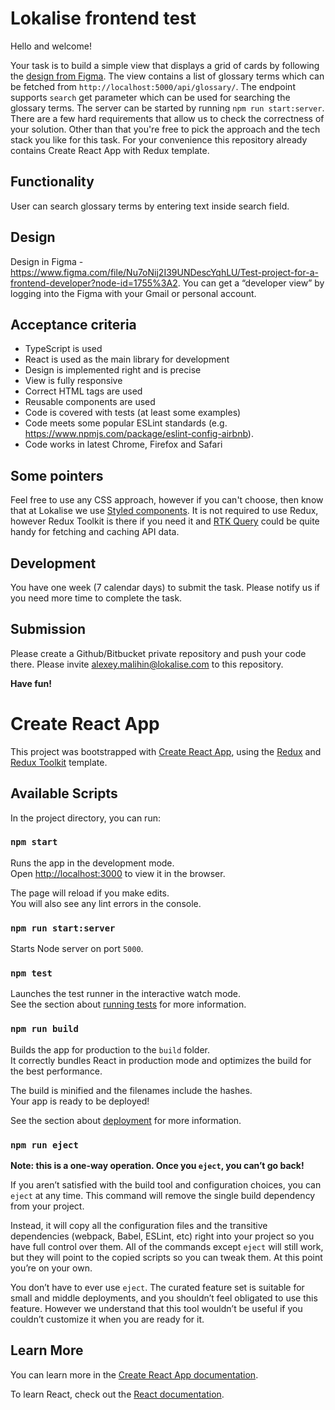 # Lokalise frontend test

Hello and welcome!

Your task is to build a simple view that displays a grid of cards by following the [design from Figma](https://www.figma.com/file/Nu7oNij2I39UNDescYqhLU/Test-project-for-a-frontend-developer?node-id=1755%3A2). The view contains a list of glossary terms which can be fetched from `http://localhost:5000/api/glossary/`. The endpoint supports `search` get parameter which can be used for searching the glossary terms. The server can be started by running `npm run start:server`. There are a few hard requirements that allow us to check the correctness of your solution. Other than that you're free to pick the approach and the tech stack you like for this task. For your convenience this repository already contains Create React App with Redux template.

## Functionality

User can search glossary terms by entering text inside search field.

## Design

Design in Figma - https://www.figma.com/file/Nu7oNij2I39UNDescYqhLU/Test-project-for-a-frontend-developer?node-id=1755%3A2. You can get a “developer view” by logging into the Figma with your Gmail or personal account.

## Acceptance criteria

- TypeScript is used
- React is used as the main library for development
- Design is implemented right and is precise
- View is fully responsive
- Correct HTML tags are used
- Reusable components are used
- Code is covered with tests (at least some examples)
- Code meets some popular ESLint standards (e.g. https://www.npmjs.com/package/eslint-config-airbnb).
- Code works in latest Chrome, Firefox and Safari

## Some pointers

Feel free to use any CSS approach, however if you can't choose, then know that at Lokalise we use [Styled components](https://styled-components.com/). It is not required to use Redux, however Redux Toolkit is there if you need it and [RTK Query](https://redux-toolkit.js.org/rtk-query/overview) could be quite handy for fetching and caching API data.

## Development

You have one week (7 calendar days) to submit the task. Please notify us if you need more time to complete the task.

## Submission

Please create a Github/Bitbucket private repository and push your code there. Please invite alexey.malihin@lokalise.com to this repository.

**Have fun!**

# Create React App

This project was bootstrapped with [Create React App](https://github.com/facebook/create-react-app), using the [Redux](https://redux.js.org/) and [Redux Toolkit](https://redux-toolkit.js.org/) template.

## Available Scripts

In the project directory, you can run:

### `npm start`

Runs the app in the development mode.<br />
Open [http://localhost:3000](http://localhost:3000) to view it in the browser.

The page will reload if you make edits.<br />
You will also see any lint errors in the console.

### `npm run start:server`

Starts Node server on port `5000`.

### `npm test`

Launches the test runner in the interactive watch mode.<br />
See the section about [running tests](https://facebook.github.io/create-react-app/docs/running-tests) for more information.

### `npm run build`

Builds the app for production to the `build` folder.<br />
It correctly bundles React in production mode and optimizes the build for the best performance.

The build is minified and the filenames include the hashes.<br />
Your app is ready to be deployed!

See the section about [deployment](https://facebook.github.io/create-react-app/docs/deployment) for more information.

### `npm run eject`

**Note: this is a one-way operation. Once you `eject`, you can’t go back!**

If you aren’t satisfied with the build tool and configuration choices, you can `eject` at any time. This command will remove the single build dependency from your project.

Instead, it will copy all the configuration files and the transitive dependencies (webpack, Babel, ESLint, etc) right into your project so you have full control over them. All of the commands except `eject` will still work, but they will point to the copied scripts so you can tweak them. At this point you’re on your own.

You don’t have to ever use `eject`. The curated feature set is suitable for small and middle deployments, and you shouldn’t feel obligated to use this feature. However we understand that this tool wouldn’t be useful if you couldn’t customize it when you are ready for it.

## Learn More

You can learn more in the [Create React App documentation](https://facebook.github.io/create-react-app/docs/getting-started).

To learn React, check out the [React documentation](https://reactjs.org/).
